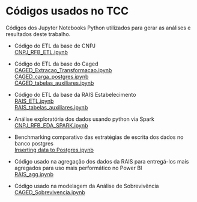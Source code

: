 # Códigos usados no TCC
Códigos dos Jupyter Notebooks Python utilizados para gerar as análises e resultados deste trabalho.

- Código do ETL da base de CNPJ<br>
  [CNPJ_RFB_ETL.ipynb](https://github.com/thiagosilva85/mercado-trabalho/blob/main/CNPJ_RFB_ETL.ipynb)

- Código do ETL da base do Caged<br>
  [CAGED_Extracao_Transformacao.ipynb](https://github.com/thiagosilva85/mercado-trabalho/blob/main/CAGED_Extracao_Transformacao.ipynb)<br>
  [CAGED_carga_postgres.ipynb](https://github.com/thiagosilva85/mercado-trabalho/blob/main/CAGED_carga_postgres.ipynb)<br>
  [CAGED_tabelas_auxiliares.ipynb](https://github.com/thiagosilva85/mercado-trabalho/blob/main/CAGED_tabelas_auxiliares.ipynb)

- Código do ETL da base da RAIS Estabelecimento<br>
  [RAIS_ETL.ipynb](https://github.com/thiagosilva85/mercado-trabalho/blob/main/RAIS_ETL.ipynb)<br>
  [RAIS_tabelas_auxiliares.ipynb](https://github.com/thiagosilva85/mercado-trabalho/blob/main/RAIS_tabelas_auxiliares.ipynb)
  
- Análise exploratória dos dados usando python via Spark<br>
  [CNPJ_RFB_EDA_SPARK.ipynb](https://github.com/thiagosilva85/mercado-trabalho/blob/main/CNPJ_RFB_EDA_SPARK.ipynb)

- Benchmarking comparativo das estratégias de escrita dos dados no banco postgres<br>
  [Inserting data to Postgres.ipynb](https://github.com/thiagosilva85/mercado-trabalho/blob/main/Inserting%20data%20to%20Postgres.ipynb)

- Código usado na agregação dos dados da RAIS para entregá-los mais agregados para uso mais performático no Power BI<br>
  [RAIS_agg.ipynb](https://github.com/thiagosilva85/mercado-trabalho/blob/main/RAIS_agg.ipynb)

- Código usado na modelagem da Análise de Sobrevivência<br>
  [CAGED_Sobrevivencia.ipynb](https://github.com/thiagosilva85/mercado-trabalho/blob/main/CAGED_Sobrevivencia.ipynb)
